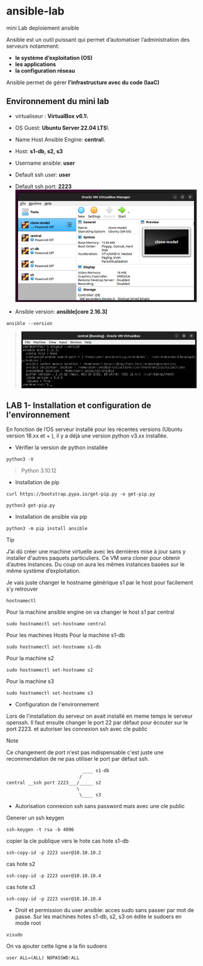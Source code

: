 # ansible-lab
mini Lab deploiement ansible

Ansible est un outil puissant qui permet d’automatiser l’administration des serveurs notamment:
* **le système d’exploitation (OS)**
* **les applications**
* **la configuration réseau**

Ansible permet de gérer **l’infrastructure avec du code (IaaC)**

## Environnement du mini lab

* virtualiseur : **VirtualBox v6.1**\
* OS Guest: **Ubuntu Server 22.04 LTS**\
* Name Host Ansible Engine: **central**\
* Host: **s1-db, s2, s3**
* Username ansible: **user**
* Default ssh user: **user**
* Default ssh port: **2223**
![](images/environnement.png)

* Ansible version: **ansible[core 2.16.3]**
```
ansible --version
```
> ![](images/ansible-version.png)

## LAB 1- Installation et configuration de l'environnement

En fonction de l’OS serveur installé pour les récentes versions (Ubuntu version 18.xx et + ), 
il y a déjà une version python v3.xx installée.

* Vérifier la version de python installée
```
python3 -V
```
> Python 3.10.12

* Installation de pip
```
curl https://bootstrap.pypa.io/get-pip.py -o get-pip.py
```
```
python3 get-pip.py
```
* Installation de ansible via pip
```
python3 -m pip install ansible
```
> [!Tip]
> J’ai dû créer une machine virtuelle avec les dernières mise à jour sans y installer d'autres paquets particuliers. 
Ce VM sera cloner pour obtenir d’autres instances. Du coup on aura les mêmes instances basées sur le même système d’exploitation. 


Je vais juste changer le hostname générique s1 par le host pour facilement s’y retrouver
```
hostnamectl
```

Pour la machine ansible engine on va changer le host s1 par central
```
sudo hostnamectl set-hostname central
```

Pour les machines Hosts
Pour la machine s1-db
```
sudo hostnamectl set-hostname s1-db
```

Pour la machine s2
```
sudo hostnamectl set-hostname s2
```

Pour la machine s3
```
sudo hostnamectl set-hostname s3
```

* Configuration de l'environnement

Lors de l'installation du serveur on avait installé en meme temps le serveur openssh.
Il faut ensuite changer le port 22 par défaut pour écouter sur le port 2223. et autoriser les connexion ssh avec cle public

> [!NOTE]
> Ce changement de port n'est pas indispensable c'est juste une recommendation de ne pas utiliser le port par défaut ssh.

```
                            ____ s1-db
                           /
central __ssh port 2223___/_____ s2
                          \
                           \____ s3
```
* Autorisation connexion ssh sans password mais avec une cle public

Generer un ssh keygen
```
ssh-keygen -t rsa -b 4096
```
copier la cle publique vers le hote
cas hote s1-db
```
ssh-copy-id -p 2223 user@10.10.10.2
```

cas hote s2
```
ssh-copy-id -p 2223 user@10.10.10.4
```

cas hote s3
```
ssh-copy-id -p 2223 user@10.10.10.4
```

* Droit et permission du user ansible: acces sudo sans passer par mot de passe.
Sur les machines hotes s1-db, s2, s3
on édite le sudoers en mode root
```
visudo
```

On va ajouter cette ligne a la fin sudoers
```
user ALL=(ALL) NOPASSWD:ALL
```

